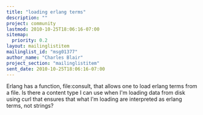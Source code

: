 ```yaml
---
title: "loading erlang terms"
description: ""
project: community
lastmod: 2010-10-25T18:06:16-07:00
sitemap:
  priority: 0.2
layout: mailinglistitem
mailinglist_id: "msg01377"
author_name: "Charles Blair"
project_section: "mailinglistitem"
sent_date: 2010-10-25T18:06:16-07:00
---
```



Erlang has a function, file:consult, that allows one to load erlang terms from
a file. Is there a content type I can use when I'm loading data from disk using
curl that ensures that what I'm loading are interpreted as erlang terms, not
strings?

